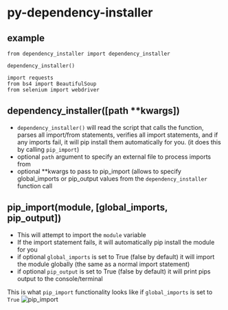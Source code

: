 # py-dependency-installer

## example
```
from dependency_installer import dependency_installer

dependency_installer() 

import requests
from bs4 import BeautifulSoup
from selenium import webdriver
```

## dependency_installer([path \*\*kwargs])
* `dependency_installer()` will read the script that calls the function, parses all import/from statements, verifies all import statements, and if any imports fail, it will pip install them automatically for you. (it does this by calling `pip_import`)
* optional `path` argument to specify an external file to process imports from
* optional \*\*kwargs to pass to pip_import (allows to specify global_imports or pip_output values from the `dependency_installer` function call

## pip_import(module, [global_imports, pip_output])
* This will attempt to import the `module` variable
* If the import statement fails, it will automatically pip install the module for you
* if optional `global_imports` is set to True (false by default) it will import the module globally (the same as a normal import statement)
* if optional `pip_output` is set to True (false by default) it will print pips output to the console/terminal

This is what `pip_import` functionality looks like if `global_imports` is set to `True`
![pip_import](https://i.imgur.com/Q7U6x0P.png)
